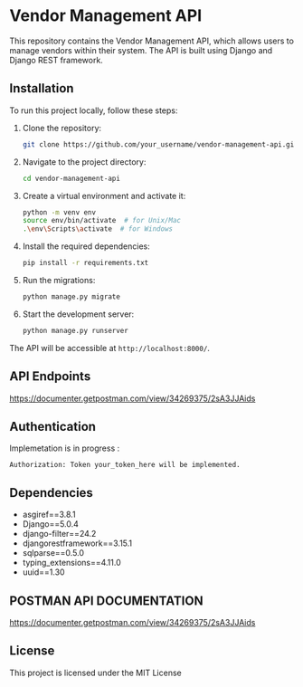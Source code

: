 # Vendor Management API

This repository contains the Vendor Management API, which allows users to manage vendors within their system. The API is built using Django and Django REST framework.

## Installation

To run this project locally, follow these steps:

1. Clone the repository:
   ```bash
   git clone https://github.com/your_username/vendor-management-api.git
   ```

2. Navigate to the project directory:
   ```bash
   cd vendor-management-api
   ```

3. Create a virtual environment and activate it:
   ```bash
   python -m venv env
   source env/bin/activate  # for Unix/Mac
   .\env\Scripts\activate  # for Windows
   ```

4. Install the required dependencies:
   ```bash
   pip install -r requirements.txt
   ```

5. Run the migrations:
   ```bash
   python manage.py migrate
   ```

6. Start the development server:
   ```bash
   python manage.py runserver
   ```

The API will be accessible at `http://localhost:8000/`.

## API Endpoints

https://documenter.getpostman.com/view/34269375/2sA3JJAids

## Authentication

Implemetation is in progress :
   ```
   Authorization: Token your_token_here will be implemented.
   ```

## Dependencies

- asgiref==3.8.1
- Django==5.0.4
- django-filter==24.2
- djangorestframework==3.15.1
- sqlparse==0.5.0
- typing_extensions==4.11.0
- uuid==1.30

## POSTMAN API DOCUMENTATION 
https://documenter.getpostman.com/view/34269375/2sA3JJAids

## License

This project is licensed under the MIT License
